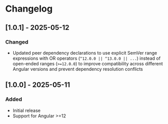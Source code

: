 # Changelog

## [1.0.1] - 2025-05-12

### Changed
- Updated peer dependency declarations to use explicit SemVer range expressions with OR operators (`^12.0.0 || ^13.0.0 || ...`) instead of open-ended ranges (`>=12.0.0`) to improve compatibility across different Angular versions and prevent dependency resolution conflicts

## [1.0.0] - 2025-05-11

### Added
- Initial release
- Support for Angular >=12


